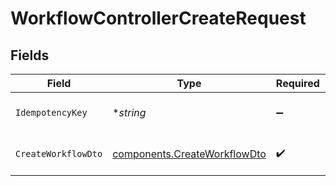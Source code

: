 # WorkflowControllerCreateRequest


## Fields

| Field                                                                        | Type                                                                         | Required                                                                     | Description                                                                  |
| ---------------------------------------------------------------------------- | ---------------------------------------------------------------------------- | ---------------------------------------------------------------------------- | ---------------------------------------------------------------------------- |
| `IdempotencyKey`                                                             | **string*                                                                    | :heavy_minus_sign:                                                           | A header for idempotency purposes                                            |
| `CreateWorkflowDto`                                                          | [components.CreateWorkflowDto](../../models/components/createworkflowdto.md) | :heavy_check_mark:                                                           | Workflow creation details                                                    |
